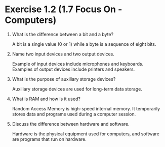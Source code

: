 # Exercise 1.2 (1.7 Focus On - Computers)

1. What is the difference between a bit and a byte?

	A bit is a single value (0 or 1) while a byte is a sequence of eight bits.

2. Name two input devices and two output devices.

	Example of input devices include microphones and keyboards. Examples of output devices include printers and speakers.

3. What is the purpose of auxiliary storage devices?

	Auxiliary storage devices are used for long-term data storage.

4. What is RAM and how is it used?

	Random Access Memory is high-speed internal memory. It temporarily stores data and programs used during a computer session.

5. Discuss the difference between hardware and software.

	Hardware is the physical equipment used for computers, and software are programs that run on hardware.